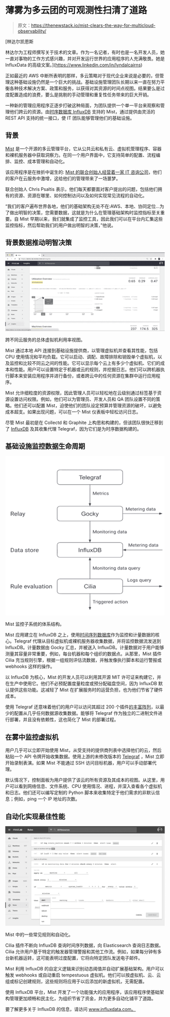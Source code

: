 # 薄雾为多云团的可观测性扫清了道路

> 原文：<https://thenewstack.io/mist-clears-the-way-for-multicloud-observability/>

[](https://www.linkedin.com/in/lyndalcairns)

 [林达尔凯恩斯

林达尔为工程师撰写关于技术的文章。作为一名记者，有时也是一名开发人员，她一直对事物的工作方式感兴趣，并对开发运行世界的应用程序的人充满敬畏。她是 InfluxData 的高级文案。](https://www.linkedin.com/in/lyndalcairns) [](https://www.linkedin.com/in/lyndalcairns)

正如最近的 AWS 中断所表明的那样，多云策略对于现代企业来说是必要的，但管理这种基础设施仍然是一个巨大的挑战。基础设施管理团队长期以来一直在努力平衡各种技术解决方案、政策和服务，以获得对其资源的时间点视图。结果要么是过度配置造成的浪费，要么是挑剔的手动管理和重复性任务带来的巨大开销。

一种新的管理应用程序正逐步打破这种局面，为团队提供一个单一平台来观察和管理他们跨云的资源。由[时序数据库 InfluxDB](http://influxdata.com) 支持的 Mist，通过提供由灵活的 REST API 支持的统一接口，使 IT 团队能够管理他们的基础设施。

## 背景

[Mist](http://mist.io) 是一个开源的多云管理平台，它从公共云和私有云、虚拟机管理程序、容器和裸机服务器中获取洞察力。在同一个用户界面中，它支持简单的配置、流程编排、监控、成本管理和自动化。

该应用程序是在挫折中诞生的: [Mist 的联合创始人经营着一家 IT 咨询公司](https://thenewstack.io/mist-io-and-the-challenge-of-multicloud-management/)，他们的客户在云服务中激增，这给他们的管理带来了一场噩梦。

联合创始人 Chris Psaltis 表示，他们每天都要面对客户提出的问题，包括他们拥有的资源、资源在哪里、如何控制访问以及如何实现常见流程的自动化。

“我们的客户遍布世界各地，他们的基础架构无处不在:AWS、本地、协同定位…为了做出明智的决策，您需要数据，这就是为什么在管理基础架构时监控指标至关重要。自 Mist 早期以来，我们就集成了监控工具，因此我们可以在平台内汇集这些监控指标，然后帮助我们的用户做出明智的决策，”他说。

## 背景数据推动明智决策

![](img/ce6d4ade6b1676858ea9739dc472a451.png)

跨不同云服务的总体虚拟机利用率视图。

Mist 通过本地 API 连接到基础设施提供商，以管理虚拟机并查看其性能，包括 CPU 使用情况和平均负载。它可以启动、调配、故障排除和销毁单个虚拟机，以及监控和比较不同云之间的性能。它可以显示每个云上有多少个虚拟机、它们的成本和性能。用户可以设置特定于机器或云的规则，并挖掘日志。他们可以跨机器执行脚本来安装应用程序并进行备份，或者跨云中的任何资源在集群中运行应用程序。

Mist 允许细粒度的资源权限，因此管理人员可以轻松地在云级别通过标签基于资源设置访问权限。例如，他们可以为管理员、开发人员和 QA 团队设置不同的策略。他们还可以配置 Mist，迫使他们的团队设定预算并管理资源的破坏，以避免成本超支。如果出现问题，可以在一个 Mist 仪表板中轻松访问日志。

尽管 Mist 最初是在 Collectd 和 Graphite 上构思和构建的，但该团队很快迁移到了 [InfluxDB](https://www.influxdata.com/products/influxdb-cloud/) 及其收集代理 Telegraf，因为它们是为时序数据构建的。

## 基础设施监控数据生命周期

![](img/5656f751f7ce4df09703ecc6d0464955.png)

Mist 监控子系统的体系结构。

Mist 应用建立在 InfluxDB 之上，使用[时间序列数据库](https://www.influxdata.com/time-series-database/)作为监控和计量数据的核心。Telegraf 代理从目标虚拟机或裸机服务器收集数据，并将监控数据流发送到 InfluxDB。计量数据由 Gocky 汇总，并被送入 InfluxDB。计量数据对于用户能够测量其容量非常重要，例如，每台机器和每个组织的数据点。从那里，Mist 插件 Cilia 充当规则引擎，根据一组规则评估流数据，并触发像执行脚本和运行警报或 webhooks 这样的操作。

以 InfluxDB 为核心，Mist 的开发人员可以利用其开源 MIT 许可证来构建它，并在生产中使用它。他们不必预配置度量粒度或预分配磁盘空间，因为 InfluxDB 默认提供这些功能。这减轻了 Mist 在扩展服务时的运营负担，也为他们节省了硬件成本。

使用 Telegraf 还意味着他们的用户可以访问其超过 200 个插件[的丰富阵列](https://www.influxdata.com/products/integrations/)，以最少的配置从几乎任何数据源收集数据。能够将 Telegraf 作为独立的二进制文件进行部署，并且没有依赖性，这也简化了 Mist 的部署过程。

## 在雾中监控虚拟机

用户几乎可以立即开始使用 Mist，从受支持的提供商列表中选择他们的云，然后粘贴一个 API 令牌开始收集数据。使用上游的未修改版本的 [Telegraf](https://www.influxdata.com/time-series-platform/telegraf/) ，Mist 立即开始录制表演。如果 Mist 不能通过 SSH 访问目标机器，用户可以手动部署代理。

默认情况下，控制面板为用户提供了该云的所有资源及其成本的视图。从这里，用户可以看到网络信息、文件系统、CPU 使用情况、进程，并深入查看各个虚拟机和日志。他们还可以编写定制的 Python 脚本来收集特定于他们需求的非默认信息；例如，ping 一个 IP 地址的次数。

## 自动化实现最佳性能

![](img/f7ee65ea1f57b4ae2444bbe9144bf7c2.png)

Mist 中的一些常见规则和自动化。

Cilia 插件不断向 InfluxDB 查询时间序列数据，向 Elasticsearch 查询日志数据。Cilia 允许用户基于特定的触发器管理警报和其他工作流。例如，如果每分钟有多台新机器运转，这可能表明过度配置，它将向特定团队发送电子邮件。

Mist 利用 InfluxDB 的自定义逻辑来识别动态阈值并自动扩展基础架构。用户可以触发 webhooks 或自动重启 tempestuous 虚拟机。他们可以按虚拟机、云、云组或标记创建规则，这些规则将应用于以后添加的新虚拟机，无需配置。

使用 InfluxDB 平台，Mist 开发了一个功能强大的应用程序，该应用程序使基础架构管理更加顺畅和民主化，为组织节省了资金，并为更多自动化铺平了道路。

要了解更多关于 InfluxDB 的信息，请访问 www.influxdata.com。

<svg xmlns:xlink="http://www.w3.org/1999/xlink" viewBox="0 0 68 31" version="1.1"><title>Group</title> <desc>Created with Sketch.</desc></svg>